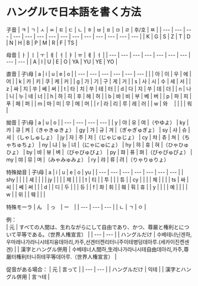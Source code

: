 # ハングルで日本語を書く方法

子音
| ㅋ | ㄱ | ㅅ | ㅆ | ㅌ | ㄷ | ㄴ | ㅎ | ㅂ | ㅍ | ㅁ | ㄹ | 후/호 | ㅉ |
| --- | --- | --- | --- | --- | --- | --- | --- | --- | --- | --- | --- | --- | --- |
| K | G | S | Z | T | D | N | H | B | P | M | R | F | TS |

母音
| ㅏ | ㅣ | ㅜ | ㅔ | ㅓ | ㅑ | ㅠ | ㅖ | ㅓ |
| --- | --- | --- | --- | --- | --- | --- | --- | --- |
| A | I | U | E | O | YA | YU | YE | YO |

直音
| 子\母 | a | i | u | e | o |
| --- | --- | --- | --- | --- | --- |
|  | 아 | 이 | 우 | 에 | 어 | 
| k | 카 | 키 | 쿠 | 케 | 커 | 
| g | 가 | 기 | 구 | 게 | 거 | 
| s | 사 | 시 | 수 | 세 | 서 | 
| z | 싸 | 지 | 쑤 | 쎄 | 써 | 
| t | 타 | 치 | 쑤 | 테 | 터 | 
| d | 다 | 지 | 쑤 | 데 | 더 | 
| n | 나 | 니 | 누 | 네 | 너 | 
| h | 하 | 히 | 후 | 헤 | 허 | 
| b | 바 | 비 | 부 | 베 | 버 | 
| p | 파 | 피 | 푸 | 페 | 퍼 | 
| m | 마 | 미 | 무 | 메 | 머 | 
| r | 라 | 리 | 루 | 레 | 러 | 
| w | 와　 |  |  |  | 워 | 

拗音
| 子\母 | a | u | o |
| --- | --- | --- | --- |
| y | 야 | 유 | 여 |（やゆよ）
| ky | 캬 | 큐 | 켜 |（きゃきゅきょ）
| gy | 갸 | 규 | 겨 |（ぎゃぎゅぎょ）
| sy | 샤 | 슈 | 셔 |（しゃしゅしょ）
| jy | 자 | 주 | 저 |（じゃじゅじょ）
| cy | 챠 | 츄 | 쳐 |（ちゃちゅちょ）
| ny | 냐 | 뉴 | 녀 |（にゃにゅにょ）
| hy | 햐 | 휴 | 혀 |（ひゃひゅひょ）
| by | 뱌 | 뷰 | 벼 |（びゃびゅびょ）
| py | 퍄 | 퓨 | 펴 |（ぴゃぴゅぴょ）
| my | 먀 | 뮤 | 며 |（みゃみゅみょ）
| ry | 랴 | 류 | 려 |（りゃりゅりょ）

特殊拗音
| 子\母 | a | i | u | e | o | yu |
| --- | --- | --- | --- | --- | --- | --- |
| shy |  |  |  | 셰 |  |  | 
| jy |  |  |  | 제 |  |  | 
| t | 티 |  | 투 |  |  | 튜 |
| cy |  |  |  | 체 |  |  |
| ts | 싸 | 씨 |  | 쎄 | 써 |  |
| d |  | 디 | 두 |  |  | 듀 |
| f | 화 | 휘 |  | 훼 | 훠 | 휴 |
| y |  |  |  | 예 |  |  |
| w |  | 위 |  | 웨 |  |  |

特殊モーラ
| ん　| っ　| ー　|
| --- | --- | --- |
| ㄴ | ㄱ | ㅇ |

例：  
| 元 | すべての人間は、生れながらにして自由であり、かつ、尊厳と権利とについて平等である。（世界人権宣言）   | 
| --- | --- |
| ハングルだけ | 수베테너닌겐하,우마레나가라니시테지융데아리,카주,선겐터켄리터니주이테병덩데아루.(세카이진켄센겐)   | 
| 漢字とハングル併用 | 수베테너人間하,生레나가라니시테自由데아리,카주,尊厳터権利터니쥐테平等데아루.（世界人権宣言）   | 

促音がある場合： 
| 元 | 言って | 
| --- | --- |
| ハングルだけ | 익테 | 
| 漢字とハングル併用 | 言ㄱ테 | 
